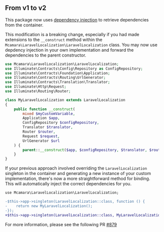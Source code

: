 ## From v1 to v2
This package now uses [dependency injection](https://laravel.com/docs/container#introduction) to retrieve dependencies from the container.

This modification is a breaking change, especially if you had made extensions to the `__construct` method within the `Mcamara\LaravelLocalization\LaravelLocalization` class.
You may now use depdency injection in your own implementation and forward the dependencies to the parent constructor.
```php
use Mcamara\LaravelLocalization\LaravelLocalization;
use Illuminate\Contracts\Config\Repository as ConfigRepository;
use Illuminate\Contracts\Foundation\Application;
use Illuminate\Contracts\Routing\UrlGenerator;
use Illuminate\Contracts\Translation\Translator;
use Illuminate\Http\Request;
use Illuminate\Routing\Router;

class MyLaravelLocalization extends LaravelLocalization
{
    public function __construct(
        mixed $myCustomVariable,
        Application $app,
        ConfigRepository $configRepository,
        Translator $translator,
        Router $router,
        Request $request,
        UrlGenerator $url
    ) {
        parent::__construct($app, $configRepository, $translator, $router, $request, $url);
    }
}
```

If your previous approach involved overriding the `LaravelLocalization` singleton in the container and generating a new instance of your custom implementation, there's now a more straightforward method for binding. This will automatically inject the correct dependencies for you.
```diff
use Mcamara\LaravelLocalization\LaravelLocalization;

-$this->app->singleton(LaravelLocalization::class, function () {
-    return new MyLaravelLocalization();
-});
+$this->app->singleton(LaravelLocalization::class, MyLaravelLocalization::class);
```

For more information, please see the following PR [#879](https://github.com/mcamara/laravel-localization/pull/879/files)